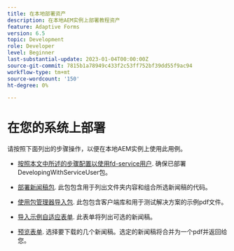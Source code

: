 ```yaml
---
title: 在本地部署资产
description: 在本地AEM实例上部署教程资产
feature: Adaptive Forms
version: 6.5
topic: Development
role: Developer
level: Beginner
last-substantial-update: 2023-01-04T00:00:00Z
source-git-commit: 7815b1a78949c433f2c53ff752bf39dd55f9ac94
workflow-type: tm+mt
source-wordcount: '150'
ht-degree: 0%

---
```


# 在您的系统上部署

请按照下面列出的步骤操作，以便在本地AEM实例上使用此用例。

* [按照本文中所述的步骤配置以使用fd-service用户](https://experienceleague.adobe.com/docs/experience-manager-learn/forms/adaptive-forms/service-user-tutorial-develop.html?lang=en). 确保已部署DevelopingWithServiceUser包。

* [部署新闻稿包](assets/Newsletters.core-1.0.0-SNAPSHOT.jar). 此包包含用于列出文件夹内容和组合所选新闻稿的代码。

* [使用包管理器导入包](assets/newsletter.zip). 此包包含客户端库和用于测试解决方案的示例pdf文件。

* [导入示例自适应表单](assets/sample-adaptive-form.zip). 此表单将列出可选的新闻稿。

* [预览表单](http://localhost:4502/content/dam/formsanddocuments/downloadarchivednewsletters/jcr:content?wcmmode=disabled).
选择要下载的几个新闻稿。选定的新闻稿将合并为一个pdf并返回给您。




